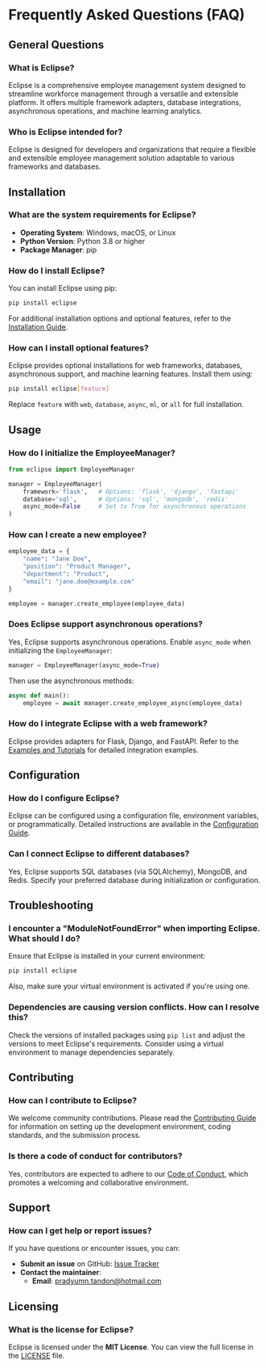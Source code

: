 
# Frequently Asked Questions (FAQ)

## General Questions

### What is Eclipse?

Eclipse is a comprehensive employee management system designed to streamline workforce management through a versatile and extensible platform. It offers multiple framework adapters, database integrations, asynchronous operations, and machine learning analytics.

### Who is Eclipse intended for?

Eclipse is designed for developers and organizations that require a flexible and extensible employee management solution adaptable to various frameworks and databases.

## Installation

### What are the system requirements for Eclipse?

- **Operating System**: Windows, macOS, or Linux
- **Python Version**: Python 3.8 or higher
- **Package Manager**: pip

### How do I install Eclipse?

You can install Eclipse using pip:

```bash
pip install eclipse
```

For additional installation options and optional features, refer to the [Installation Guide](./installation.md).

### How can I install optional features?

Eclipse provides optional installations for web frameworks, databases, asynchronous support, and machine learning features. Install them using:

```bash
pip install eclipse[feature]
```

Replace `feature` with `web`, `database`, `async`, `ml`, or `all` for full installation.

## Usage

### How do I initialize the EmployeeManager?

```python
from eclipse import EmployeeManager

manager = EmployeeManager(
    framework='flask',   # Options: 'flask', 'django', 'fastapi'
    database='sql',      # Options: 'sql', 'mongodb', 'redis'
    async_mode=False     # Set to True for asynchronous operations
)
```

### How can I create a new employee?

```python
employee_data = {
    "name": "Jane Doe",
    "position": "Product Manager",
    "department": "Product",
    "email": "jane.doe@example.com"
}

employee = manager.create_employee(employee_data)
```

### Does Eclipse support asynchronous operations?

Yes, Eclipse supports asynchronous operations. Enable `async_mode` when initializing the `EmployeeManager`:

```python
manager = EmployeeManager(async_mode=True)
```

Then use the asynchronous methods:

```python
async def main():
    employee = await manager.create_employee_async(employee_data)
```

### How do I integrate Eclipse with a web framework?

Eclipse provides adapters for Flask, Django, and FastAPI. Refer to the [Examples and Tutorials](./examples.md) for detailed integration examples.

## Configuration

### How do I configure Eclipse?

Eclipse can be configured using a configuration file, environment variables, or programmatically. Detailed instructions are available in the [Configuration Guide](./configuration.md).

### Can I connect Eclipse to different databases?

Yes, Eclipse supports SQL databases (via SQLAlchemy), MongoDB, and Redis. Specify your preferred database during initialization or configuration.

## Troubleshooting

### I encounter a "ModuleNotFoundError" when importing Eclipse. What should I do?

Ensure that Eclipse is installed in your current environment:

```bash
pip install eclipse
```

Also, make sure your virtual environment is activated if you're using one.

### Dependencies are causing version conflicts. How can I resolve this?

Check the versions of installed packages using `pip list` and adjust the versions to meet Eclipse's requirements. Consider using a virtual environment to manage dependencies separately.

## Contributing

### How can I contribute to Eclipse?

We welcome community contributions. Please read the [Contributing Guide](./contributing.md) for information on setting up the development environment, coding standards, and the submission process.

### Is there a code of conduct for contributors?

Yes, contributors are expected to adhere to our [Code of Conduct](./CODE_OF_CONDUCT.md), which promotes a welcoming and collaborative environment.

## Support

### How can I get help or report issues?

If you have questions or encounter issues, you can:

- **Submit an issue** on GitHub: [Issue Tracker](https://github.com/Canopus-Development/eclipse/issues)
- **Contact the maintainer**:
  - **Email**: pradyumn.tandon@hotmail.com

## Licensing

### What is the license for Eclipse?

Eclipse is licensed under the **MIT License**. You can view the full license in the [LICENSE](../LICENSE) file.